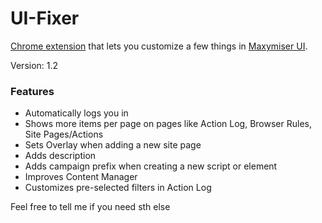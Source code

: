 # UI-Fixer
[Chrome extension](https://chrome.google.com/webstore/detail/ui-fixer/ocpdnkacigphdkeokobanmcinahdfnpd) that lets you customize a few things in [Maxymiser UI](https://ui61.maxymiser.com/).

Version: 1.2

### Features
* Automatically logs you in
* Shows more items per page on pages like Action Log, Browser Rules, Site Pages/Actions
* Sets Overlay when adding a new site page
* Adds description
* Adds campaign prefix when creating a new script or element
* Improves Content Manager
* Customizes pre-selected filters in Action Log

Feel free to tell me if you need sth else